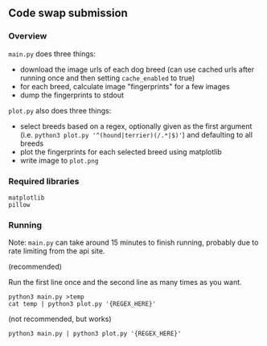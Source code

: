 ## Code swap submission

### Overview

`main.py` does three things:

- download the image urls of each dog breed (can use cached urls after running once and then setting `cache_enabled` to true)
- for each breed, calculate image "fingerprints" for a few images
- dump the fingerprints to stdout

`plot.py` also does three things:

- select breeds based on a regex, optionally given as the first argument (i.e. `python3 plot.py '^(hound|terrier)(/.*|$)'`) and defaulting to all breeds
- plot the fingerprints for each selected breed using matplotlib
- write image to `plot.png`

### Required libraries

```
matplotlib
pillow
```

### Running

Note: `main.py` can take around 15 minutes to finish running, probably due to rate limiting from the api site.

(recommended)

Run the first line once and the second line as many times as you want.

```
python3 main.py >temp
cat temp | python3 plot.py '{REGEX_HERE}'
```

(not recommended, but works)

```
python3 main.py | python3 plot.py '{REGEX_HERE}'
```